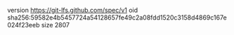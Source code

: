 version https://git-lfs.github.com/spec/v1
oid sha256:59582e4b5457724a54128657fe49c2a08fdd1520c3158d4869c167e024f23eeb
size 2807
